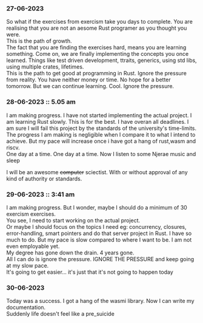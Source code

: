 
### 27-06-2023
So what if the exercises from exercism take you days to complete. You are realising that you are not an aesome Rust programer as you thought you were.  
This is the path of growth.  
The fact that you are finding the exercises hard, means you are learning something. Come on, we are finally implementing the concepts you once learned. Things like test driven development, ttraits, generics, using std libs, using multiple crates, lifetimes.   
This is the path to get good at programming in Rust. Ignore the pressure from reality. You have neither money or time. No hope for a better tomorrow. But we can continue learning. Cool. Ignore the pressure.  


### 28-06-2023 :: 5.05 am
I am making progress. I have not started implementing the actual project. I am learning Rust slowly. This is for the best. I have overan all deadlines. I am sure I will fail this project by the standards of the university's time-limits.     
The progress I am making is negligible when I compare it to what I intend to achieve. But my pace will increase once i have got a hang of rust,wasm and riscv.  
One day at a time. One day at a time. Now I listen to some Njerae music and sleep

I will be an awesome ~~computer~~ sciectist. With or without approval of any kind of authority or standards.    

### 29-06-2023 :: 3:41 am
I am making progress. But I wonder, maybe I should do a minimum of 30 exercism exercises.   
You see, I need to start working on the actual project.  
Or maybe I should focus on the topics I need eg: concurrency, closures, error-handling, smart pointers and do that server project in Rust.
I have so much to do. But my pace is slow compared to where I want to be. I am not even employable yet.  
My degree has gone down the drain. 4 years gone.    
All I can do is ignore the pressure. IGNORE THE PRESSURE and keep going at my slow pace.  
It's going to get easier... it's just that it's not going to happen today

### 30-06-2023
Today was a success. I got a hang of the wasmi library. Now I can write my documentation.   
Suddenly life doesn't feel like a pre_suicide

